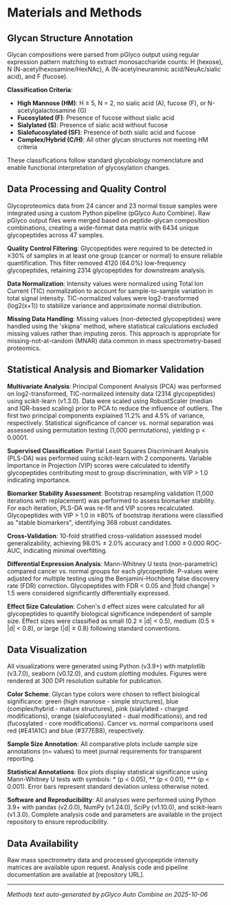 # Materials and Methods

## Glycan Structure Annotation

Glycan compositions were parsed from pGlyco output using regular expression pattern matching to extract monosaccharide counts: H (hexose), N (N-acetylhexosamine/HexNAc), A (N-acetylneuraminic acid/NeuAc/sialic acid), and F (fucose).

**Classification Criteria**:
- **High Mannose (HM)**: H ≥ 5, N = 2, no sialic acid (A), fucose (F), or N-acetylgalactosamine (G)
- **Fucosylated (F)**: Presence of fucose without sialic acid
- **Sialylated (S)**: Presence of sialic acid without fucose
- **Sialofucosylated (SF)**: Presence of both sialic acid and fucose
- **Complex/Hybrid (C/H)**: All other glycan structures not meeting HM criteria

These classifications follow standard glycobiology nomenclature and enable functional interpretation of glycosylation changes.

## Data Processing and Quality Control

Glycoproteomics data from 24 cancer and 23 normal tissue samples were integrated using a custom Python pipeline (pGlyco Auto Combine). Raw pGlyco output files were merged based on peptide-glycan composition combinations, creating a wide-format data matrix with 6434 unique glycopeptides across 47 samples.

**Quality Control Filtering**: Glycopeptides were required to be detected in ≥30% of samples in at least one group (cancer or normal) to ensure reliable quantification. This filter removed 4120 (64.0%) low-frequency glycopeptides, retaining 2314 glycopeptides for downstream analysis.

**Data Normalization**: Intensity values were normalized using Total Ion Current (TIC) normalization to account for sample-to-sample variation in total signal intensity. TIC-normalized values were log2-transformed (log2(x+1)) to stabilize variance and approximate normal distribution.

**Missing Data Handling**: Missing values (non-detected glycopeptides) were handled using the 'skipna' method, where statistical calculations excluded missing values rather than imputing zeros. This approach is appropriate for missing-not-at-random (MNAR) data common in mass spectrometry-based proteomics.

## Statistical Analysis and Biomarker Validation

**Multivariate Analysis**: Principal Component Analysis (PCA) was performed on log2-transformed, TIC-normalized intensity data (2314 glycopeptides) using scikit-learn (v1.3.0). Data were scaled using RobustScaler (median and IQR-based scaling) prior to PCA to reduce the influence of outliers. The first two principal components explained 11.2% and 4.5% of variance, respectively. Statistical significance of cancer vs. normal separation was assessed using permutation testing (1,000 permutations), yielding p < 0.0001.

**Supervised Classification**: Partial Least Squares Discriminant Analysis (PLS-DA) was performed using scikit-learn with 2 components. Variable Importance in Projection (VIP) scores were calculated to identify glycopeptides contributing most to group discrimination, with VIP > 1.0 indicating importance.

**Biomarker Stability Assessment**: Bootstrap resampling validation (1,000 iterations with replacement) was performed to assess biomarker stability. For each iteration, PLS-DA was re-fit and VIP scores recalculated. Glycopeptides with VIP > 1.0 in ≥80% of bootstrap iterations were classified as "stable biomarkers", identifying 368 robust candidates.

**Cross-Validation**: 10-fold stratified cross-validation assessed model generalizability, achieving 98.0% ± 2.0% accuracy and 1.000 ± 0.000 ROC-AUC, indicating minimal overfitting.

**Differential Expression Analysis**: Mann-Whitney U tests (non-parametric) compared cancer vs. normal groups for each glycopeptide. P-values were adjusted for multiple testing using the Benjamini-Hochberg false discovery rate (FDR) correction. Glycopeptides with FDR < 0.05 and |fold change| > 1.5 were considered significantly differentially expressed.

**Effect Size Calculation**: Cohen's d effect sizes were calculated for all glycopeptides to quantify biological significance independent of sample size. Effect sizes were classified as small (0.2 ≤ |d| < 0.5), medium (0.5 ≤ |d| < 0.8), or large (|d| ≥ 0.8) following standard conventions.

## Data Visualization

All visualizations were generated using Python (v3.9+) with matplotlib (v3.7.0), seaborn (v0.12.0), and custom plotting modules. Figures were rendered at 300 DPI resolution suitable for publication.

**Color Scheme**: Glycan type colors were chosen to reflect biological significance: green (high mannose - simple structures), blue (complex/hybrid - mature structures), pink (sialylated - charged modifications), orange (sialofucosylated - dual modifications), and red (fucosylated - core modifications). Cancer vs. normal comparisons used red (#E41A1C) and blue (#377EB8), respectively.

**Sample Size Annotation**: All comparative plots include sample size annotations (n= values) to meet journal requirements for transparent reporting.

**Statistical Annotations**: Box plots display statistical significance using Mann-Whitney U tests with symbols: * (p < 0.05), ** (p < 0.01), *** (p < 0.001). Error bars represent standard deviation unless otherwise noted.

**Software and Reproducibility**: All analyses were performed using Python 3.9+ with pandas (v2.0.0), NumPy (v1.24.0), SciPy (v1.10.0), and scikit-learn (v1.3.0). Complete analysis code and parameters are available in the project repository to ensure reproducibility.

## Data Availability

Raw mass spectrometry data and processed glycopeptide intensity matrices are available upon request. Analysis code and pipeline documentation are available at [repository URL].

---

*Methods text auto-generated by pGlyco Auto Combine on 2025-10-06*